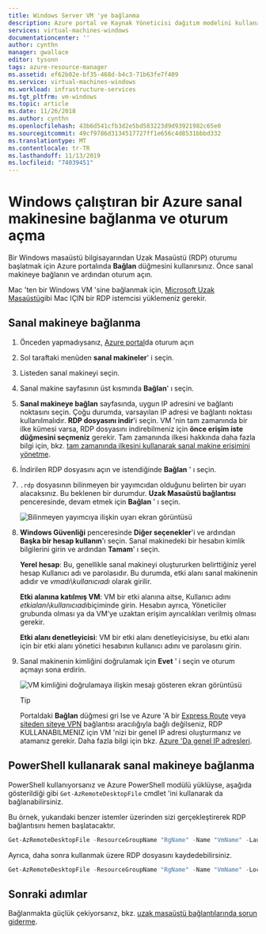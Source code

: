 ```yaml
---
title: Windows Server VM 'ye bağlanma
description: Azure portal ve Kaynak Yöneticisi dağıtım modelini kullanarak bir Windows VM 'ye bağlanmayı ve oturum açmayı öğrenin.
services: virtual-machines-windows
documentationcenter: ''
author: cynthn
manager: gwallace
editor: tysonn
tags: azure-resource-manager
ms.assetid: ef62b02e-bf35-468d-b4c3-71b63fe7f409
ms.service: virtual-machines-windows
ms.workload: infrastructure-services
ms.tgt_pltfrm: vm-windows
ms.topic: article
ms.date: 11/26/2018
ms.author: cynthn
ms.openlocfilehash: 43b6d541cfb3d2e5bd583223d9d93921982c65e0
ms.sourcegitcommit: 49cf9786d3134517727ff1e656c4d8531bbbd332
ms.translationtype: MT
ms.contentlocale: tr-TR
ms.lasthandoff: 11/13/2019
ms.locfileid: "74039451"
---
```

# <a name="how-to-connect-and-sign-on-to-an-azure-virtual-machine-running-windows"></a>Windows çalıştıran bir Azure sanal makinesine bağlanma ve oturum açma
Bir Windows masaüstü bilgisayarından Uzak Masaüstü (RDP) oturumu başlatmak için Azure portalında **Bağlan** düğmesini kullanırsınız. Önce sanal makineye bağlanın ve ardından oturum açın.

Mac 'ten bir Windows VM 'sine bağlanmak için, [Microsoft Uzak Masaüstü](https://aka.ms/rdmac)gibi Mac IÇIN bir RDP istemcisi yüklemeniz gerekir.

## <a name="connect-to-the-virtual-machine"></a>Sanal makineye bağlanma
1. Önceden yapmadıysanız, [Azure portal](https://portal.azure.com/)da oturum açın
2. Sol taraftaki menüden **sanal makineler**' i seçin.
3. Listeden sanal makineyi seçin.
4. Sanal makine sayfasının üst kısmında **Bağlan**' ı seçin.
2. **Sanal makineye bağlan** sayfasında, uygun IP adresini ve bağlantı noktasını seçin. Çoğu durumda, varsayılan IP adresi ve bağlantı noktası kullanılmalıdır. **RDP dosyasını indir**'i seçin. VM 'nin tam zamanında bir ilke kümesi varsa, RDP dosyasını indirebilmeniz için **önce erişim iste düğmesini seçmeniz** gerekir. Tam zamanında ilkesi hakkında daha fazla bilgi için, bkz. [tam zamanında ilkesini kullanarak sanal makine erişimini yönetme](../../security-center/security-center-just-in-time.md).
2. İndirilen RDP dosyasını açın ve istendiğinde **Bağlan** ' ı seçin. 
2. `.rdp` dosyasının bilinmeyen bir yayımcıdan olduğunu belirten bir uyarı alacaksınız. Bu beklenen bir durumdur. **Uzak Masaüstü bağlantısı** penceresinde, devam etmek için **Bağlan** ' ı seçin.
   
    ![Bilinmeyen yayımcıya ilişkin uyarı ekran görüntüsü](./media/connect-logon/rdp-warn.png)
3. **Windows Güvenliği** penceresinde **Diğer seçenekler**'i ve ardından **Başka bir hesap kullanın**'ı seçin. Sanal makinedeki bir hesabın kimlik bilgilerini girin ve ardından **Tamam**' ı seçin.
   
     **Yerel hesap**: Bu, genellikle sanal makineyi oluştururken belirttiğiniz yerel hesap Kullanıcı adı ve parolasıdır. Bu durumda, etki alanı sanal makinenin adıdır ve *vmadı*&#92;*kullanıcıadı* olarak girilir.  
   
    **Etki alanına katılmış VM**: VM bir etki alanına aitse, Kullanıcı adını *etkialanı*&#92;*kullanıcıadı*biçiminde girin. Hesabın ayrıca, Yöneticiler grubunda olması ya da VM’ye uzaktan erişim ayrıcalıkları verilmiş olması gerekir.
   
    **Etki alanı denetleyicisi**: VM bir etki alanı denetleyicisiyse, bu etki alanı için bir etki alanı yönetici hesabının kullanıcı adını ve parolasını girin.
4. Sanal makinenin kimliğini doğrulamak için **Evet** ' i seçin ve oturum açmayı sona erdirin.
   
   ![VM kimliğini doğrulamaya ilişkin mesajı gösteren ekran görüntüsü](./media/connect-logon/cert-warning.png)


   > [!TIP]
   > Portaldaki **Bağlan** düğmesi gri Ise ve Azure 'A bir [Express Route](../../expressroute/expressroute-introduction.md) veya [siteden siteye VPN](../../vpn-gateway/vpn-gateway-howto-site-to-site-resource-manager-portal.md) bağlantısı aracılığıyla bağlı değilseniz, RDP KULLANABILMENIZ için VM 'nizi bir genel IP adresi oluşturmanız ve atamanız gerekir. Daha fazla bilgi için bkz. [Azure 'Da genel IP adresleri](../../virtual-network/virtual-network-ip-addresses-overview-arm.md).
   > 
   > 

## <a name="connect-to-the-virtual-machine-using-powershell"></a>PowerShell kullanarak sanal makineye bağlanma

 

PowerShell kullanıyorsanız ve Azure PowerShell modülü yüklüyse, aşağıda gösterildiği gibi `Get-AzRemoteDesktopFile` cmdlet 'ini kullanarak da bağlanabilirsiniz.

Bu örnek, yukarıdaki benzer istemler üzerinden sizi gerçekleştirerek RDP bağlantısını hemen başlatacaktır.

```powershell
Get-AzRemoteDesktopFile -ResourceGroupName "RgName" -Name "VmName" -Launch
```

Ayrıca, daha sonra kullanmak üzere RDP dosyasını kaydedebilirsiniz.

```powershell
Get-AzRemoteDesktopFile -ResourceGroupName "RgName" -Name "VmName" -LocalPath "C:\Path\to\folder"
```

## <a name="next-steps"></a>Sonraki adımlar
Bağlanmakta güçlük çekiyorsanız, bkz. [uzak masaüstü bağlantılarında sorun giderme](troubleshoot-rdp-connection.md?toc=%2fazure%2fvirtual-machines%2fwindows%2ftoc.json). 

